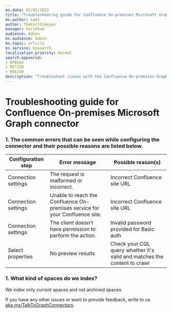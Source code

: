 ```yaml
---
ms.date: 02/02/2022
title: "Troubleshooting guide for Confluence On-premises Microsoft Graph connector (Preview)"
ms.author: kam1
author: TheKarthikeyan
manager: harshkum
audience: Admin
ms.audience: Admin
ms.topic: article
ms.service: mssearch
localization_priority: Normal
search.appverid:
- BFB160
- MET150
- MOE150
description: "Troubleshoot issues with the Confluence On-premises Graph Microsoft connector for Microsoft Search"
---
```

# Troubleshooting guide for Confluence On-premises Microsoft Graph connector

### 1. **The common errors that can be seen while configuring the connector and their possible reasons are listed below.**

| Configuration step | Error message | Possible reason(s) |
| ------------ | ------------ | ------------ |
| Connection settings | The request is malformed or incorrect. | Incorrect Confluence site URL |
| Connection settings | Unable to reach the Confluence On-premises service for your Confluence site. | Incorrect Confluence site URL |
| Connection settings | The client doesn't have permission to perform the action. | Invalid password provided for Basic auth |
| Select properties | No preview results | Check your CQL query whether it's valid and matches the content to crawl |

### 1. **What kind of spaces do we index?**
We index only current spaces and not archived spaces.

If you have any other issues or want to provide feedback, write to us [aka.ms/TalkToGraphConnectors](https://aka.ms/TalkToGraphConnectors).